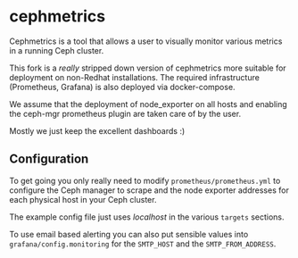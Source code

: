 # cephmetrics

Cephmetrics is a tool that allows a user to visually monitor various metrics in a running Ceph cluster. 

This fork is a *really* stripped down version of cephmetrics more suitable for deployment on non-Redhat installations. The required infrastructure (Prometheus, Grafana) is also deployed via docker-compose.

We assume that the deployment of node_exporter on all hosts and enabling the ceph-mgr prometheus plugin are taken care of by the user.

Mostly we just keep the excellent dashboards :)

## Configuration

To get going you only really need to modify `prometheus/prometheus.yml` to configure the Ceph manager to scrape and the node exporter addresses for each physical host in your Ceph cluster.

The example config file just uses *localhost* in the various `targets` sections.

To use email based alerting you can also put sensible values into `grafana/config.monitoring` for the `SMTP_HOST` and the `SMTP_FROM_ADDRESS`.
